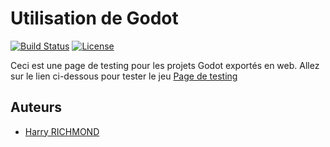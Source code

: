 # Utilisation de Godot

[![Build Status](https://travis-ci.org/votre-utilisateur/votre-projet.svg?branch=master)](https://travis-ci.org/votre-utilisateur/votre-projet)
[![License](https://img.shields.io/badge/license-MIT-blue.svg)](https://opensource.org/licenses/MIT)

Ceci est une page de testing pour les projets Godot exportés en web.
Allez sur le lien ci-dessous pour tester le jeu
[Page de testing](https://rogerbytes-softworks.github.io/testGodot/)

## Auteurs

- [Harry RICHMOND](https://github.com/RogerBytes)
